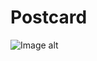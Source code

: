# Postcard
![Image alt](https://github.com/Masharo/Postcard/blob/master/app/src/main/res/mipmap-xhdpi/photo_2021-07-27_08-47-42.jpg)
